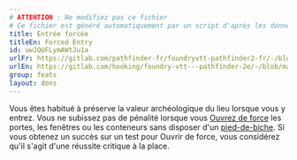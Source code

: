 ```yaml
---
# ATTENTION : Ne modifiez pas ce fichier
# Ce fichier est généré automatiquement par un script d'après les données du module Foundry VTT officiel et de sa traduction
title: Entrée forcée
titleEn: Forced Entry
id: uwJQUFLymAWtJu1a
urlFr: https://gitlab.com/pathfinder-fr/foundryvtt-pathfinder2-fr/-/blob/master/data/feats/uwJQUFLymAWtJu1a.htm
urlEn: https://gitlab.com/hooking/foundry-vtt---pathfinder-2e/-/blob/master/packs/data/feats.db/forced-entry.json
group: feats
layout: dons
---
```

Vous êtes habitué à préserve la valeur archéologique du lieu lorsque vous y entrez. Vous ne subissez pas de pénalité lorsque vous  [Ouvrez de force](../actions/ouvrir-de-force.md) les portes, les fenêtres ou les conteneurs sans disposer d'un [pied-de-biche](../equipment/pied-de-biche.md). Si vous obtenez un succès sur un test pour Ouvrir de force, vous considérez qu'il s'agit d'une réussite critique à la place.


